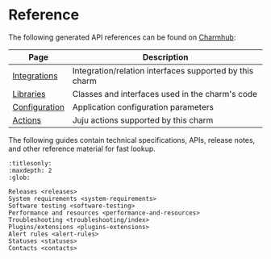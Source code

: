 # Reference

The following generated API references can be found on [Charmhub](https://charmhub.io/postgresql-k8s):

| Page                                                                       | Description                                             |
|----------------------------------------------------------------------------|---------------------------------------------------------|
| [Integrations](https://charmhub.io/postgresql-k8s/integrations) | Integration/relation interfaces supported by this charm |
| [Libraries](https://charmhub.io/postgresql-k8s/libraries/postgresql) | Classes and interfaces used in the charm's code |
| [Configuration](https://charmhub.io/postgresql-k8s/configuration) | Application configuration parameters |
| [Actions](https://charmhub.io/postgresql-k8s/actions) | Juju actions supported by this charm |

The following guides contain technical specifications, APIs, release notes, and other reference material for fast lookup.

```{toctree}
:titlesonly:
:maxdepth: 2
:glob:

Releases <releases>
System requirements <system-requirements>
Software testing <software-testing>
Performance and resources <performance-and-resources>
Troubleshooting <troubleshooting/index>
Plugins/extensions <plugins-extensions>
Alert rules <alert-rules>
Statuses <statuses>
Contacts <contacts>

